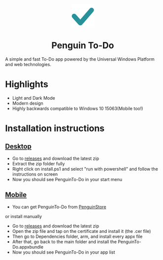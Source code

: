 <div align="center">
  <img src="images/todoIcon.png" height="75" widht="75" />
  <h1>Penguin To-Do</h1>
</div>

A simple and fast To-Do app powered by the Universal Windows Platform and web technologies.

# Highlights
- Light and Dark Mode
- Modern design
- Highly backwards compatible to Windows 10 15063(Mobile too!)

# Installation instructions

## <ins>Desktop</ins>
- Go to <a href="https://github.com/Pinguin2001/Penguin-ToDo/releases">releases</a> and download the latest zip
- Extract the zip folder fully
- Right click on install.ps1 and select "run with powershell" and follow the instructions on screen
- Now you should see PenguinTo-Do in your start menu

## <ins>Mobile</ins>

- You can get PenguinTo-Do from <a href="https://github.com/Pinguin2001/PenguinStoreUWP/releases">PenguinStore</a>

or install manually

- Go to <a href="https://github.com/Pinguin2001/Penguin-ToDo/releases">releases</a> and download the latest zip
- Open the zip file and tap on the certificate and install it (the .cer file)
- Then go to Dependencies folder, arm, and install every appx file
- After that, go back to the main folder and install the PenguinTo-Do.appxbundle
- Now you should see PenguinTo-Do in your app list
